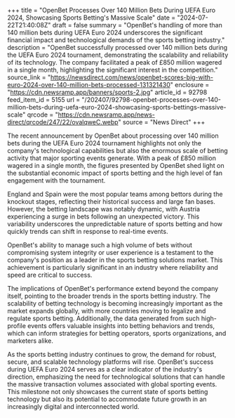 +++
title = "OpenBet Processes Over 140 Million Bets During UEFA Euro 2024, Showcasing Sports Betting's Massive Scale"
date = "2024-07-22T21:40:08Z"
draft = false
summary = "OpenBet's handling of more than 140 million bets during UEFA Euro 2024 underscores the significant financial impact and technological demands of the sports betting industry."
description = "OpenBet successfully processed over 140 million bets during the UEFA Euro 2024 tournament, demonstrating the scalability and reliability of its technology. The company facilitated a peak of £850 million wagered in a single month, highlighting the significant interest in the competition."
source_link = "https://newsdirect.com/news/openbet-scores-big-with-euro-2024-over-140-million-bets-processed-131321430"
enclosure = "https://cdn.newsramp.app/banners/sports-2.jpg"
article_id = 92798
feed_item_id = 5155
url = "/202407/92798-openbet-processes-over-140-million-bets-during-uefa-euro-2024-showcasing-sports-bettings-massive-scale"
qrcode = "https://cdn.newsramp.app/news-direct/qrcode/247/22/ovalqweC.webp"
source = "News Direct"
+++

<p>The recent announcement by OpenBet about processing over 140 million bets during the UEFA Euro 2024 tournament highlights not only the company's technological capabilities but also the enormous scale of betting activity that major sporting events generate. With a peak of £850 million wagered in a single month, the figures presented by OpenBet shed light on the substantial economic impact of sports betting and the high level of fan engagement with the tournament.</p><p>England and Spain were the most popular teams among bettors during the knockout stages, reflecting their historical success and large fan bases. However, the betting landscape was notably dynamic, with Austria experiencing a surge in bets following an unexpected victory. This variability underscores the unpredictable nature of sports betting and how quickly trends can shift in response to real-time events.</p><p>OpenBet's ability to manage such a high volume of bets without compromising system integrity or user experience is a testament to the company's position as a leader in the sports betting solutions market. This achievement is particularly significant in an industry where reliability and speed are critical to success.</p><p>The implications of OpenBet's performance extend beyond the company itself, pointing to the broader trends in the sports betting industry. The scalability of betting technology is becoming increasingly important as the market expands globally, with more countries moving to legalize and regulate sports betting. Additionally, the data generated from such high-profile events offers valuable insights into betting behaviors and trends, which can inform strategies for betting operators, sports organizations, and marketers alike.</p><p>As the sports betting industry continues to grow, the demand for robust, secure, and scalable technology platforms will rise. OpenBet's success during UEFA Euro 2024 serves as a clear indicator of the industry's direction, emphasizing the need for technological solutions that can handle the massive transaction volumes associated with global sporting events. This milestone not only showcases the current state of sports betting technology but also its potential to accommodate future growth in an increasingly digital and interconnected world.</p>